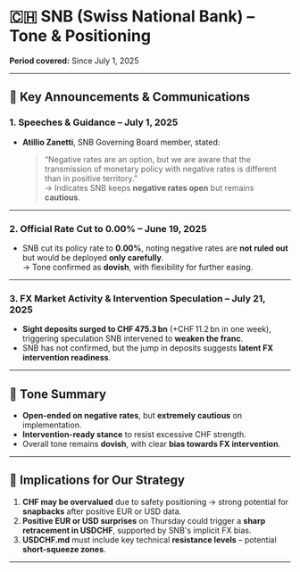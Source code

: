# 🇨🇭 SNB (Swiss National Bank) – Tone & Positioning  
**Period covered:** Since July 1, 2025

---

## 🔹 Key Announcements & Communications

### 1. Speeches & Guidance – July 1, 2025  
- **Atillio Zanetti**, SNB Governing Board member, stated:  
  > “Negative rates are an option, but we are aware that the transmission of monetary policy with negative rates is different than in positive territory.”  
  → Indicates SNB keeps **negative rates open** but remains **cautious**.

---

### 2. Official Rate Cut to 0.00% – June 19, 2025  
- SNB cut its policy rate to **0.00%**, noting negative rates are **not ruled out** but would be deployed **only carefully**.  
  → Tone confirmed as **dovish**, with flexibility for further easing.

---

### 3. FX Market Activity & Intervention Speculation – July 21, 2025  
- **Sight deposits surged to CHF 475.3 bn** (+CHF 11.2 bn in one week), triggering speculation SNB intervened to **weaken the franc**.  
- SNB has not confirmed, but the jump in deposits suggests **latent FX intervention readiness**.

---

## 🧭 Tone Summary

- **Open-ended on negative rates**, but **extremely cautious** on implementation.
- **Intervention-ready stance** to resist excessive CHF strength.
- Overall tone remains **dovish**, with clear **bias towards FX intervention**.

---

## 🎯 Implications for Our Strategy

1. **CHF may be overvalued** due to safety positioning → strong potential for **snapbacks** after positive EUR or USD data.  
2. **Positive EUR or USD surprises** on Thursday could trigger a **sharp retracement in USDCHF**, supported by SNB's implicit FX bias.  
3. **USDCHF.md** must include key technical **resistance levels** – potential **short-squeeze zones**.

---
